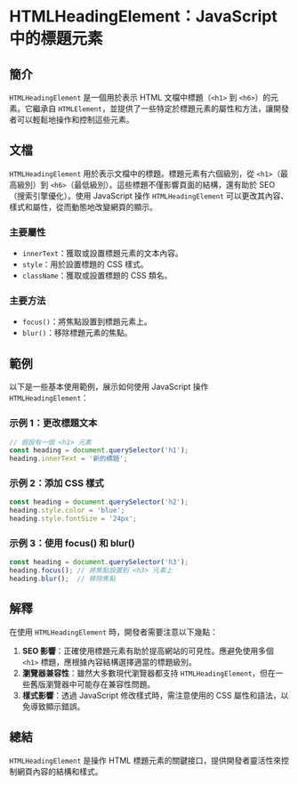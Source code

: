 <!--
Meta Description: # HTMLHeadingElement：JavaScript 中的標題元素 ## 簡介 `HTMLHeadingElement` 是一個用於表示 HTML 文檔中標題（`<h1>` 到 `<h6>`）的元素。它繼承自 `HTMLElement`，並提供了一些特定於標題元素的屬性和方法，讓開發者可以...
Meta Keywords: htmlheadingelement, heading, javascript, css, style
-->

# HTMLHeadingElement：JavaScript 中的標題元素

## 簡介
`HTMLHeadingElement` 是一個用於表示 HTML 文檔中標題（`<h1>` 到 `<h6>`）的元素。它繼承自 `HTMLElement`，並提供了一些特定於標題元素的屬性和方法，讓開發者可以輕鬆地操作和控制這些元素。

## 文檔
`HTMLHeadingElement` 用於表示文檔中的標題。標題元素有六個級別，從 `<h1>`（最高級別）到 `<h6>`（最低級別）。這些標題不僅影響頁面的結構，還有助於 SEO（搜索引擎優化）。使用 JavaScript 操作 `HTMLHeadingElement` 可以更改其內容、樣式和屬性，從而動態地改變網頁的顯示。

### 主要屬性
- `innerText`：獲取或設置標題元素的文本內容。
- `style`：用於設置標題的 CSS 樣式。
- `className`：獲取或設置標題的 CSS 類名。

### 主要方法
- `focus()`：將焦點設置到標題元素上。
- `blur()`：移除標題元素的焦點。

## 範例
以下是一些基本使用範例，展示如何使用 JavaScript 操作 `HTMLHeadingElement`：

### 示例 1：更改標題文本
```javascript
// 假設有一個 <h1> 元素
const heading = document.querySelector('h1');
heading.innerText = '新的標題';
```

### 示例 2：添加 CSS 樣式
```javascript
const heading = document.querySelector('h2');
heading.style.color = 'blue';
heading.style.fontSize = '24px';
```

### 示例 3：使用 focus() 和 blur()
```javascript
const heading = document.querySelector('h3');
heading.focus(); // 將焦點設置到 <h3> 元素上
heading.blur();  // 移除焦點
```

## 解釋
在使用 `HTMLHeadingElement` 時，開發者需要注意以下幾點：

1. **SEO 影響**：正確使用標題元素有助於提高網站的可見性。應避免使用多個 `<h1>` 標題，應根據內容結構選擇適當的標題級別。
2. **瀏覽器兼容性**：雖然大多數現代瀏覽器都支持 `HTMLHeadingElement`，但在一些舊版瀏覽器中可能存在兼容性問題。
3. **樣式影響**：透過 JavaScript 修改樣式時，需注意使用的 CSS 屬性和語法，以免導致顯示錯誤。

## 總結
`HTMLHeadingElement` 是操作 HTML 標題元素的關鍵接口，提供開發者靈活性來控制網頁內容的結構和樣式。